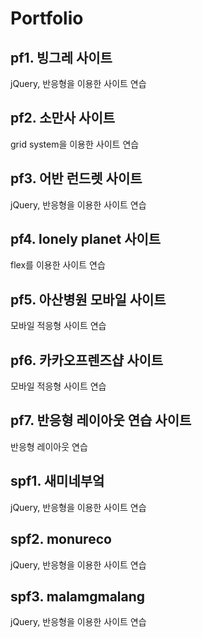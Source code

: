 # Portfolio
## pf1. 빙그레 사이트
jQuery, 반응형을 이용한 사이트 연습

## pf2. 소만사 사이트
grid system을 이용한 사이트 연습

## pf3. 어반 런드렛 사이트
jQuery, 반응형을 이용한 사이트 연습

## pf4. lonely planet 사이트
flex를 이용한 사이트 연습

## pf5. 아산병원 모바일 사이트
모바일 적응형 사이트 연습

## pf6. 카카오프렌즈샵 사이트
모바일 적응형 사이트 연습

## pf7. 반응형 레이아웃 연습 사이트
반응형 레이아웃 연습

## spf1. 새미네부엌
jQuery, 반응형을 이용한 사이트 연습

## spf2. monureco
jQuery, 반응형을 이용한 사이트 연습

## spf3. malamgmalang
jQuery, 반응형을 이용한 사이트 연습
